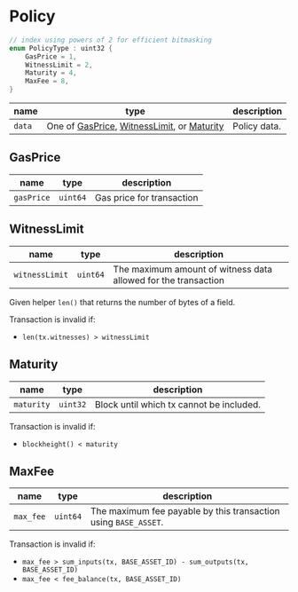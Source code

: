 # Policy

```c++
// index using powers of 2 for efficient bitmasking
enum PolicyType : uint32 {
    GasPrice = 1,
    WitnessLimit = 2,
    Maturity = 4,
    MaxFee = 8,
}
```

| name   | type                                                                                  | description  |
|--------|---------------------------------------------------------------------------------------|--------------|
| `data` | One of [GasPrice](#gasprice), [WitnessLimit](#witnesslimit), or [Maturity](#maturity) | Policy data. |

## GasPrice

| name       | type     | description               |
|------------|----------|---------------------------|
| `gasPrice` | `uint64` | Gas price for transaction |

## WitnessLimit

| name           | type     | description                                                    |
|----------------|----------|----------------------------------------------------------------|
| `witnessLimit` | `uint64` | The maximum amount of witness data allowed for the transaction |

Given helper `len()` that returns the number of bytes of a field.

Transaction is invalid if:

- `len(tx.witnesses) > witnessLimit`

## Maturity

| name       | type     | description                              |
|------------|----------|------------------------------------------|
| `maturity` | `uint32` | Block until which tx cannot be included. |

Transaction is invalid if:

- `blockheight() < maturity`

## MaxFee

| name      | type     | description                                                     |
|-----------|----------|-----------------------------------------------------------------|
| `max_fee` | `uint64` | The maximum fee payable by this transaction using `BASE_ASSET`. |

Transaction is invalid if:

- `max_fee > sum_inputs(tx, BASE_ASSET_ID) - sum_outputs(tx, BASE_ASSET_ID)`
- `max_fee < fee_balance(tx, BASE_ASSET_ID)`
